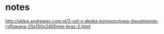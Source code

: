 notes
=====
http://sklep.andrewex.com.pl/2-szt-x-deska-kompozytowa-dwustronnie-ryflowana-25x150x2400mm-braz-2.html
